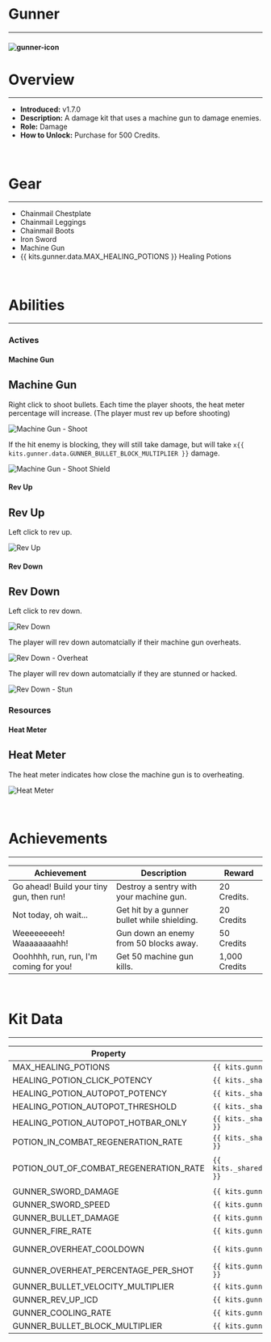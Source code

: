 # Gunner

---

#### ![gunner-icon](../assets/icons/kits/gunner-icon.jpg)

# Overview

---

- **Introduced:** v1.7.0
- **Description:** A damage kit that uses a machine gun to damage enemies.
- **Role:** Damage
- **How to Unlock:** Purchase for 500 Credits.

<br />

# Gear

---

- Chainmail Chestplate
- Chainmail Leggings
- Chainmail Boots
- Iron Sword
- Machine Gun
- {{ kits.gunner.data.MAX_HEALING_POTIONS }} Healing Potions

<br />

# Abilities

---

### Actives

<!-- tabs:start -->

#### **Machine Gun**

## Machine Gun

Right click to shoot bullets. Each time the player shoots, the heat meter percentage will increase. (The player must rev up before shooting)

![Machine Gun - Shoot](../assets/kits/gunner/Gunner%20-%20Shoot.gif)

If the hit enemy is blocking, they will still take damage, but will take `x{{ kits.gunner.data.GUNNER_BULLET_BLOCK_MULTIPLIER }}` damage.

![Machine Gun - Shoot Shield](../assets/kits/gunner/Gunner%20-%20Shoot%20Shield.gif)

#### **Rev Up**

## Rev Up

Left click to rev up.

![Rev Up](../assets/kits/gunner/Gunner%20-%20Rev%20Up.gif)

#### **Rev Down**

## Rev Down

Left click to rev down.

![Rev Down](../assets/kits/gunner/Gunner%20-%20Rev%20Down.gif)

The player will rev down automatcially if their machine gun overheats.

![Rev Down - Overheat](../assets/kits/gunner/Gunner%20-%20Overheat.gif)

The player will rev down automatcially if they are stunned or hacked.

![Rev Down - Stun](../assets/kits/gunner/Gunner%20-%20Stun.gif)

<!-- tabs:end -->

### Resources

<!-- tabs:start -->

#### **Heat Meter**

## Heat Meter

The heat meter indicates how close the machine gun is to overheating.

![Heat Meter](../assets/kits/gunner/Heat_Meter.png)

<!-- tabs:end -->
<br />

# Achievements

---

<!-- prettier-ignore -->
| Achievement | Description | Reward |
| ----------- | ----------- | ------ |
| Go ahead! Build your tiny gun, then run! | Destroy a sentry with your machine gun. | 20 Credits. |
| Not today, oh wait... | Get hit by a gunner bullet while shielding. | 20 Credits |
| Weeeeeeeeh! Waaaaaaaahh! | Gun down an enemy from 50 blocks away. | 50 Credits |
| Ooohhhh, run, run, I'm coming for you! | Get 50 machine gun kills. | 1,000 Credits |

<br />

# Kit Data

---

<!-- prettier-ignore -->
| Property | Value | Description |
|----------|-------|-------------|
| MAX_HEALING_POTIONS | `{{ kits.gunner.data.MAX_HEALING_POTIONS }}` | {{ kitDataSharedDescriptions.MAX_HEALING_POTIONS }} |
| HEALING_POTION_CLICK_POTENCY | `{{ kits._shared.data.HEALING_POTION_CLICK_POTENCY }}` | {{ kitDataSharedDescriptions.HEALING_POTION_CLICK_POTENCY }} |
| HEALING_POTION_AUTOPOT_POTENCY | `{{ kits._shared.data.HEALING_POTION_AUTOPOT_POTENCY }}` | {{ kitDataSharedDescriptions.HEALING_POTION_AUTOPOT_POTENCY }} |
| HEALING_POTION_AUTOPOT_THRESHOLD | `{{ kits._shared.data.HEALING_POTION_AUTOPOT_THRESHOLD }}` | {{ kitDataSharedDescriptions.HEALING_POTION_AUTOPOT_THRESHOLD }} |
| HEALING_POTION_AUTOPOT_HOTBAR_ONLY | `{{ kits._shared.data.HEALING_POTION_AUTOPOT_HOTBAR_ONLY }}` | {{ kitDataSharedDescriptions.HEALING_POTION_AUTOPOT_HOTBAR_ONLY }} |
| POTION_IN_COMBAT_REGENERATION_RATE | `{{ kits._shared.data.POTION_IN_COMBAT_REGENERATION_RATE }}` | {{ kitDataSharedDescriptions.POTION_IN_COMBAT_REGENERATION_RATE }} |
| POTION_OUT_OF_COMBAT_REGENERATION_RATE | `{{ kits._shared.data.POTION_OUT_OF_COMBAT_REGENERATION_RATE }}` | {{ kitDataSharedDescriptions.POTION_OUT_OF_COMBAT_REGENERATION_RATE }} |
| GUNNER_SWORD_DAMAGE | `{{ kits.gunner.data.GUNNER_SWORD_DAMAGE }}` | The base damage of the sword. |
| GUNNER_SWORD_SPEED | `{{ kits.gunner.data.GUNNER_SWORD_SPEED }}` | The base speed of the sword. |
| GUNNER_BULLET_DAMAGE | `{{ kits.gunner.data.GUNNER_BULLET_DAMAGE }}` | The base damage of a bullet. |
| GUNNER_FIRE_RATE | `{{ kits.gunner.data.GUNNER_FIRE_RATE }}` | The fire rate, in ticks, of the machine gun. |
| GUNNER_OVERHEAT_COOLDOWN | `{{ kits.gunner.data.GUNNER_OVERHEAT_COOLDOWN }}` | The cooldown, in ticks, after the machine gun overheats. (Overheat cooling duration) |
| GUNNER_OVERHEAT_PERCENTAGE_PER_SHOT | `{{ kits.gunner.data.GUNNER_OVERHEAT_PERCENTAGE_PER_SHOT }}` | The heat percentage increase per bullet shot from the machine gun. |
| GUNNER_BULLET_VELOCITY_MULTIPLIER | `{{ kits.gunner.data.GUNNER_BULLET_VELOCITY_MULTIPLIER }}` | The multiplier that controls the initial speed of the bullet. |
| GUNNER_REV_UP_ICD | `{{ kits.gunner.data.GUNNER_REV_UP_ICD }}` | The cooldown, in ticks, to rev up and down. |
| GUNNER_COOLING_RATE | `{{ kits.gunner.data.GUNNER_COOLING_RATE }}` | The percentage per tick that the heat meter cools off by when revved down. |
| GUNNER_BULLET_BLOCK_MULTIPLIER | `{{ kits.gunner.data.GUNNER_BULLET_BLOCK_MULTIPLIER }}` | The damage multiplier of bullets when damaging enemies that are blocking. |
